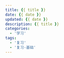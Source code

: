 ```yaml
---
title: {{ title }}
date: {{ date }}
updated: {{ date }} 
description: {{ title }}
categories:
  - '学习'
tags:
  - '复习'
  - '复习-基础' 
---
```


